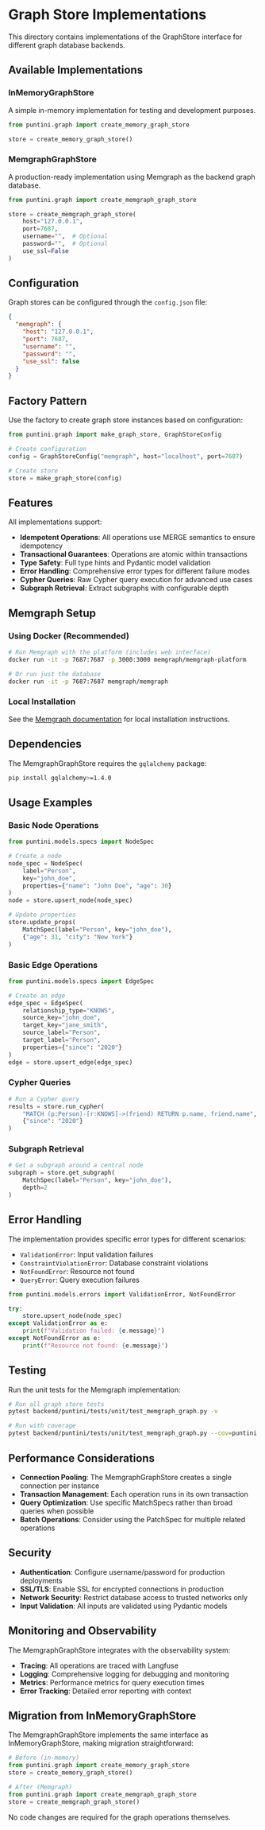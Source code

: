 # Graph Store Implementations

This directory contains implementations of the GraphStore interface for different graph database backends.

## Available Implementations

### InMemoryGraphStore

A simple in-memory implementation for testing and development purposes.

```python
from puntini.graph import create_memory_graph_store

store = create_memory_graph_store()
```

### MemgraphGraphStore

A production-ready implementation using Memgraph as the backend graph database.

```python
from puntini.graph import create_memgraph_graph_store

store = create_memgraph_graph_store(
    host="127.0.0.1",
    port=7687,
    username="",  # Optional
    password="",  # Optional
    use_ssl=False
)
```

## Configuration

Graph stores can be configured through the `config.json` file:

```json
{
  "memgraph": {
    "host": "127.0.0.1",
    "port": 7687,
    "username": "",
    "password": "",
    "use_ssl": false
  }
}
```

## Factory Pattern

Use the factory to create graph store instances based on configuration:

```python
from puntini.graph import make_graph_store, GraphStoreConfig

# Create configuration
config = GraphStoreConfig("memgraph", host="localhost", port=7687)

# Create store
store = make_graph_store(config)
```

## Features

All implementations support:

- **Idempotent Operations**: All operations use MERGE semantics to ensure idempotency
- **Transactional Guarantees**: Operations are atomic within transactions
- **Type Safety**: Full type hints and Pydantic model validation
- **Error Handling**: Comprehensive error types for different failure modes
- **Cypher Queries**: Raw Cypher query execution for advanced use cases
- **Subgraph Retrieval**: Extract subgraphs with configurable depth

## Memgraph Setup

### Using Docker (Recommended)

```bash
# Run Memgraph with the platform (includes web interface)
docker run -it -p 7687:7687 -p 3000:3000 memgraph/memgraph-platform

# Or run just the database
docker run -it -p 7687:7687 memgraph/memgraph
```

### Local Installation

See the [Memgraph documentation](https://memgraph.com/docs/installation) for local installation instructions.

## Dependencies

The MemgraphGraphStore requires the `gqlalchemy` package:

```bash
pip install gqlalchemy>=1.4.0
```

## Usage Examples

### Basic Node Operations

```python
from puntini.models.specs import NodeSpec

# Create a node
node_spec = NodeSpec(
    label="Person",
    key="john_doe",
    properties={"name": "John Doe", "age": 30}
)
node = store.upsert_node(node_spec)

# Update properties
store.update_props(
    MatchSpec(label="Person", key="john_doe"),
    {"age": 31, "city": "New York"}
)
```

### Basic Edge Operations

```python
from puntini.models.specs import EdgeSpec

# Create an edge
edge_spec = EdgeSpec(
    relationship_type="KNOWS",
    source_key="john_doe",
    target_key="jane_smith",
    source_label="Person",
    target_label="Person",
    properties={"since": "2020"}
)
edge = store.upsert_edge(edge_spec)
```

### Cypher Queries

```python
# Run a Cypher query
results = store.run_cypher(
    "MATCH (p:Person)-[r:KNOWS]->(friend) RETURN p.name, friend.name",
    {"since": "2020"}
)
```

### Subgraph Retrieval

```python
# Get a subgraph around a central node
subgraph = store.get_subgraph(
    MatchSpec(label="Person", key="john_doe"),
    depth=2
)
```

## Error Handling

The implementation provides specific error types for different scenarios:

- `ValidationError`: Input validation failures
- `ConstraintViolationError`: Database constraint violations
- `NotFoundError`: Resource not found
- `QueryError`: Query execution failures

```python
from puntini.models.errors import ValidationError, NotFoundError

try:
    store.upsert_node(node_spec)
except ValidationError as e:
    print(f"Validation failed: {e.message}")
except NotFoundError as e:
    print(f"Resource not found: {e.message}")
```

## Testing

Run the unit tests for the Memgraph implementation:

```bash
# Run all graph store tests
pytest backend/puntini/tests/unit/test_memgraph_graph.py -v

# Run with coverage
pytest backend/puntini/tests/unit/test_memgraph_graph.py --cov=puntini.graph.memgraph_graph
```

## Performance Considerations

- **Connection Pooling**: The MemgraphGraphStore creates a single connection per instance
- **Transaction Management**: Each operation runs in its own transaction
- **Query Optimization**: Use specific MatchSpecs rather than broad queries when possible
- **Batch Operations**: Consider using the PatchSpec for multiple related operations

## Security

- **Authentication**: Configure username/password for production deployments
- **SSL/TLS**: Enable SSL for encrypted connections in production
- **Network Security**: Restrict database access to trusted networks only
- **Input Validation**: All inputs are validated using Pydantic models

## Monitoring and Observability

The MemgraphGraphStore integrates with the observability system:

- **Tracing**: All operations are traced with Langfuse
- **Logging**: Comprehensive logging for debugging and monitoring
- **Metrics**: Performance metrics for query execution times
- **Error Tracking**: Detailed error reporting with context

## Migration from InMemoryGraphStore

The MemgraphGraphStore implements the same interface as InMemoryGraphStore, making migration straightforward:

```python
# Before (in-memory)
from puntini.graph import create_memory_graph_store
store = create_memory_graph_store()

# After (Memgraph)
from puntini.graph import create_memgraph_graph_store
store = create_memgraph_graph_store()
```

No code changes are required for the graph operations themselves.
